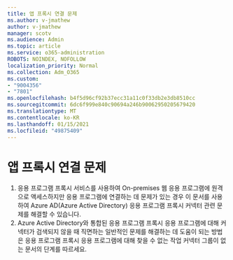 ```yaml
---
title: 앱 프록시 연결 문제
ms.author: v-jmathew
author: v-jmathew
manager: scotv
ms.audience: Admin
ms.topic: article
ms.service: o365-administration
ROBOTS: NOINDEX, NOFOLLOW
localization_priority: Normal
ms.collection: Adm_O365
ms.custom:
- "9004356"
- "7801"
ms.openlocfilehash: b4f5d96cf92b37ecc31a11c0f33db2e3db8510cc
ms.sourcegitcommit: 6dc6f999e840c90694a246b90062950205679420
ms.translationtype: MT
ms.contentlocale: ko-KR
ms.lasthandoff: 01/15/2021
ms.locfileid: "49875409"
---
```

# <a name="app-proxy-connection-issue"></a>앱 프록시 연결 문제

1. 응용 프로그램 프록시 서비스를 사용하여 On-premises 웹 응용 프로그램에 원격으로 액세스하지만 응용 프로그램에 [](https://docs.microsoft.com/azure/active-directory/manage-apps/application-proxy-debug-connectors) 연결하는 데 문제가 있는 경우 이 문서를 사용하여 Azure AD(Azure Active Directory) 응용 프로그램 프록시 커넥터 관련 문제를 해결할 수 있습니다.
2. Azure Active Directory와 통합된 응용 프로그램 프록시 응용 프로그램에 대해 커넥터가 검색되지 않을 때 직면하는 일반적인 [](https://docs.microsoft.com/azure/active-directory/application-proxy-connectivity-no-working-connector) 문제를 해결하는 데 도움이 되는 방법은 응용 프로그램 프록시 응용 프로그램에 대해 찾을 수 없는 작업 커넥터 그룹이 없는 문서의 단계를 따르세요.
